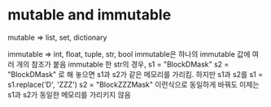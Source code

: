 # mutable and immutable
mutable => list, set, dictionary

immutable  => int, float, tuple, str, bool
immutable은 하나의 immutable 값에 여러 개의 참조가 붙음
immutable 한 str의 경우, 
s1 = "BlockDMask"
s2 = "BlockDMask"
로 해 놓으면 s1과 s2가 같은 메모리를 가리킴. 하지만 s1과 s2를
s1 = s1.replace('D', 'ZZZ')
s2 = "BlockZZZMask"
이런식으로 동일하게 바꿔도 이제는 s1과 s2가 동일한 메모리를 가리키지 않음
